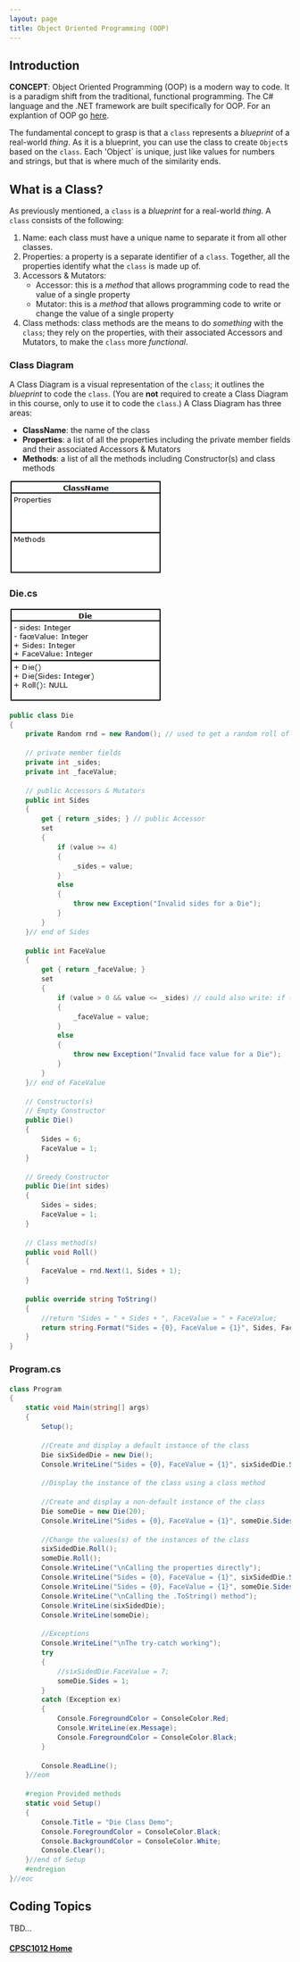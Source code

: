 ```yaml
---
layout: page
title: Object Oriented Programming (OOP)
---
```

## Introduction
**CONCEPT**: Object Oriented Programming (OOP) is a modern way to code. It is a paradigm shift from the traditional, functional programming. The C# language and the .NET framework are built specifically for OOP. For an explantion of OOP go [here](what-is-oop.md).

The fundamental concept to grasp is that a `class` represents a _blueprint_ of a real-world _thing_. As it is a blueprint, you can use the class to create `Object`s based on the `class`. Each 'Object` is unique, just like values for numbers and strings, but that is where much of the similarity ends.

## What is a Class?
As previously mentioned, a `class` is a _blueprint_ for a real-world _thing_. A `class` consists of the following:
1. Name: each class must have a unique name to separate it from all other classes.
2. Properties: a property is a separate identifier of a `class`. Together, all the properties identify what the `class` is made up of.
3. Accessors & Mutators:
    *  Accessor: this is a _method_ that allows programming code to read the value of a single property
    *  Mutator: this is a _method_ that allows programming code to write or change the value of a single property
4. Class methods: class methods are the means to do _something_ with the `class`; they rely on the properties, with their associated Accessors and Mutators, to make the `class` more _functional_.

### Class Diagram
A Class Diagram is a visual representation of the `class`; it outlines the _blueprint_ to code the `class`. (You are **not** required to create a Class Diagram in this course, only to use it to code the `class`.) A Class Diagram has three areas:
*  **ClassName**: the name of the class
*  **Properties**: a list of all the properties including the private member fields and their associated Accessors & Mutators
*  **Methods**: a list of all the methods including Constructor(s) and class methods

![class-diagram](files/class-diagram.jpg)

### Die.cs
![die-class-diagram](files/die-class-diagram.jpg)

```csharp
public class Die
{
    private Random rnd = new Random(); // used to get a random roll of a Die

    // private member fields
    private int _sides;
    private int _faceValue;

    // public Accessors & Mutators
    public int Sides
    {
        get { return _sides; } // public Accessor
        set
        {
            if (value >= 4)
            {
                _sides = value;
            }
            else
            {
                throw new Exception("Invalid sides for a Die");
            }
        }
    }// end of Sides

    public int FaceValue
    {
        get { return _faceValue; }
        set
        {
            if (value > 0 && value <= _sides) // could also write: if (value > 0 && value <= Sides)
            {
                _faceValue = value;
            }
            else
            {
                throw new Exception("Invalid face value for a Die");
            }
        }
    }// end of FaceValue

    // Constructor(s)
    // Empty Constructor
    public Die()
    {
        Sides = 6;
        FaceValue = 1;
    }

    // Greedy Constructor
    public Die(int sides)
    {
        Sides = sides;
        FaceValue = 1;
    }

    // Class method(s)
    public void Roll()
    {
        FaceValue = rnd.Next(1, Sides + 1);
    }

    public override string ToString()
    {
        //return "Sides = " + Sides + ", FaceValue = " + FaceValue;
        return string.Format("Sides = {0}, FaceValue = {1}", Sides, FaceValue)
    }
}
```

### Program.cs

```csharp
class Program
{
    static void Main(string[] args)
    {
        Setup();

        //Create and display a default instance of the class
        Die sixSidedDie = new Die();
        Console.WriteLine("Sides = {0}, FaceValue = {1}", sixSidedDie.Sides, sixSidedDie.FaceValue);

        //Display the instance of the class using a class method

        //Create and display a non-default instance of the class
        Die someDie = new Die(20);
        Console.WriteLine("Sides = {0}, FaceValue = {1}", someDie.Sides, someDie.FaceValue);

        //Change the values(s) of the instances of the class
        sixSidedDie.Roll();
        someDie.Roll();
        Console.WriteLine("\nCalling the properties directly");
        Console.WriteLine("Sides = {0}, FaceValue = {1}", sixSidedDie.Sides, sixSidedDie.FaceValue);
        Console.WriteLine("Sides = {0}, FaceValue = {1}", someDie.Sides, someDie.FaceValue);
        Console.WriteLine("\nCalling the .ToString() method");
        Console.WriteLine(sixSidedDie);
        Console.WriteLine(someDie);

        //Exceptions
        Console.WriteLine("\nThe try-catch working");
        try
        {
            //sixSidedDie.FaceValue = 7;
            someDie.Sides = 1;
        }
        catch (Exception ex)
        {
            Console.ForegroundColor = ConsoleColor.Red;
            Console.WriteLine(ex.Message);
            Console.ForegroundColor = ConsoleColor.Black;
        }

        Console.ReadLine();
    }//eom

    #region Provided methods
    static void Setup()
    {
        Console.Title = "Die Class Demo";
        Console.ForegroundColor = ConsoleColor.Black;
        Console.BackgroundColor = ConsoleColor.White;
        Console.Clear();
    }//end of Setup
    #endregion
}//eoc
```

## Coding Topics
TBD...

#### [CPSC1012 Home](../)